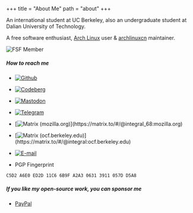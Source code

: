 +++
title = "About Me"
path = "about"
+++

<!--
SPDX-FileCopyrightText: 2024 Integral <integral@member.fsf.org>

SPDX-License-Identifier: GFDL-1.3-or-later
-->

An international student at UC Berkeley, also an undergraduate student at Dalian University of Technology.

A free software enthusiast, [Arch Linux](https://archlinux.org) user & [archlinuxcn](https://github.com/archlinuxcn) maintainer.

![FSF Member](https://static.fsf.org/nosvn/associate/crm/6094400.png)

##### How to reach me

- [![Github](https://img.shields.io/badge/-Github-181717?logo=github&logoColor=white&style=for-the-badge)](https://github.com/Integral-Tech)

- [![Codeberg](https://img.shields.io/badge/-Codeberg-2185D0?logo=codeberg&logoColor=white&style=for-the-badge)](https://codeberg.org/Integral/)

- [![Mastodon](https://img.shields.io/badge/-Mastodon-6364FF?logo=mastodon&logoColor=white&style=for-the-badge)](https://fosstodon.org/@Integral)

- [![Telegram](https://img.shields.io/badge/-Telegram-26A5E4?logo=telegram&logoColor=white&style=for-the-badge)](https://t.me/Integral_Tech)

- [![Matrix (mozilla.org)](https://img.shields.io/badge/-Matrix%20(mozilla.org)-grey?logo=matrix&logoColor=white&style=for-the-badge)](https://matrix.to/#/@integral_68:mozilla.org)

- [![Matrix (ocf.berkeley.edu)](https://img.shields.io/badge/-Matrix%20(ocf.berkeley.edu)-grey?logo=matrix&logoColor=white&style=for-the-badge)](https://matrix.to/#/@integral:ocf.berkeley.edu)

- [![E-mail](https://img.shields.io/badge/-Email-005FF9?logo=maildotru&logoColor=white&style=for-the-badge)](mailto:integral@member.fsf.org)

- PGP Fingerprint
```
C5D2 A6E0 ED2D 11C6 6B9F A2A3 0631 3911 057D D5A8
```

##### If you like my open-source work, you can sponsor me
- [PayPal](https://paypal.me/integral68)
